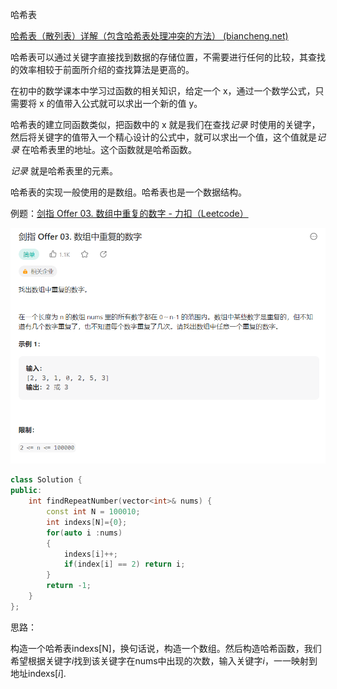 哈希表

[哈希表（散列表）详解（包含哈希表处理冲突的方法） (biancheng.net)](http://c.biancheng.net/view/3437.html)

哈希表可以通过关键字直接找到数据的存储位置，不需要进行任何的比较，其查找的效率相较于前面所介绍的查找算法是更高的。

在初中的数学课本中学习过函数的相关知识，给定一个 x，通过一个数学公式，只需要将 x 的值带入公式就可以求出一个新的值 y。

哈希表的建立同函数类似，把函数中的 x 就是我们在查找*记录* 时使用的关键字，然后将关键字的值带入一个精心设计的公式中，就可以求出一个值，这个值就是*记录* 在哈希表里的地址。这个函数就是哈希函数。

*记录* 就是哈希表里的元素。

哈希表的实现一般使用的是数组。哈希表也是一个数据结构。

例题：[剑指 Offer 03. 数组中重复的数字 - 力扣（Leetcode）](https://leetcode.cn/problems/shu-zu-zhong-zhong-fu-de-shu-zi-lcof/description/?favorite=xb9nqhhg&orderBy=newest_to_oldest&languageTags=cpp)

![1680772604620](哈希表.assets/1680772604620.png)

```cpp
class Solution {
public:
    int findRepeatNumber(vector<int>& nums) {
        const int N = 100010;
        int indexs[N]={0};
        for(auto i :nums)
        {
            indexs[i]++;
            if(index[i] == 2) return i;
        }
        return -1;
    }
};
```

思路：

构造一个哈希表indexs[N]，换句话说，构造一个数组。然后构造哈希函数，我们希望根据关键字$i$找到该关键字在nums中出现的次数，输入关键字$i$，一一映射到地址indexs[$i$].















